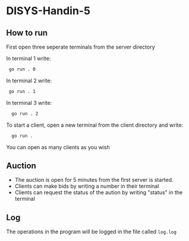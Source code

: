# DISYS-Handin-5

## How to run

First open three seperate terminals from the server directory

In terminal 1 write:

   ```sh
    go run . 0  
  ```

In terminal 2 write:

  ```sh
   go run . 1 
  ```

In terminal 3 write:

  ```sh
    go run . 2  
  ```

To start a client, open a new terminal from the client directory and write:

  ```sh
    go run .  
  ```

You can open as many clients as you wish

## Auction

* The auction is open for 5 minutes from the first server is started.
* Clients can make bids by writing a number in their terminal
* Clients can request the status of the aution by writing "status" in the terminal

## Log

The operations in the program will be logged in the file called `log.log`